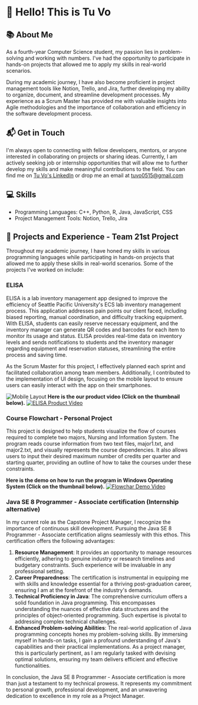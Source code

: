 # 👋 Hello! This is Tu Vo 

## 📚 About Me
As a fourth-year Computer Science student, my passion lies in problem-solving and working with numbers. I've had the opportunity to participate in hands-on projects that allowed me to apply my skills in real-world scenarios.

During my academic journey, I have also become proficient in project management tools like Notion, Trello, and Jira, further developing my ability to organize, document, and streamline development processes. My experience as a Scrum Master has provided me with valuable insights into Agile methodologies and the importance of collaboration and efficiency in the software development process.

## 📬 Get in Touch
I'm always open to connecting with fellow developers, mentors, or anyone interested in collaborating on projects or sharing ideas. Currently, I am actively seeking job or internship opportunities that will allow me to further develop my skills and make meaningful contributions to the field. You can find me on [Tu Vo's LinkedIn](https://www.linkedin.com/in/tu-h-vo/) or drop me an email at tuvo0515@gmail.com

## 💻 Skills
- Programming Languages: C++, Python, R, Java, JavaScript, CSS
- Project Management Tools: Notion, Trello, Jira

## 🌟 Projects and Experience - Team 21st Project
Throughout my academic journey, I have honed my skills in various programming languages while participating in hands-on projects that allowed me to apply these skills in real-world scenarios. Some of the projects I've worked on include:

### ELISA
ELISA is a lab inventory management app designed to improve the efficiency of Seattle Pacific University's ECS lab inventory management process. This application addresses pain points our client faced, including biased reporting, manual coordination, and difficulty tracking equipment. With ELISA, students can easily reserve necessary equipment, and the inventory manager can generate QR codes and barcodes for each item to monitor its usage and status. ELISA provides real-time data on inventory levels and sends notifications to students and the inventory manager regarding equipment and reservation statuses, streamlining the entire process and saving time.

As the Scrum Master for this project, I effectively planned each sprint and facilitated collaboration among team members. Additionally, I contributed to the implementation of UI design, focusing on the mobile layout to ensure users can easily interact with the app on their smartphones.

![Mobile Layout](https://user-images.githubusercontent.com/92423514/235294683-988951be-ad7f-4d51-8c9d-618ba92153db.png)
**Here is the our product video (Click on the thumbnail below).**
[![ELISA Product Video](https://user-images.githubusercontent.com/92423514/231245998-23aacf48-f7b0-4810-b14b-b4676f5d44a3.png)](https://www.youtube.com/watch?v=dxogVGXtTJs)

### Course Flowchart - Personal Project
This project is designed to help students visualize the flow of courses required to complete two majors, Nursing and Information System. The program reads course information from two text files, major1.txt, and major2.txt, and visually represents the course dependencies. It also allows users to input their desired maximum number of credits per quarter and starting quarter, providing an outline of how to take the courses under these constraints.

**Here is the demo on how to run the program in Windows Operating System (Click on the thumbnail below).**
[![Flowchar Demo Video](https://user-images.githubusercontent.com/92423514/231321495-6e70c142-3e46-41b8-8b58-88985d5ada66.png)](https://www.youtube.com/watch?v=_16q0RhxFSE)

### Java SE 8 Programmer - Associate certification (Internship alternative)
In my current role as the Capstone Project Manager, I recognize the importance of continuous skill development. Pursuing the Java SE 8 Programmer - Associate certification aligns seamlessly with this ethos. This certification offers the following advantages:

1. **Resource Management**: It provides an opportunity to manage resources efficiently, adhering to genuine industry or research timelines and budgetary constraints. Such experience will be invaluable in any professional setting.
2. **Career Preparedness**: The certification is instrumental in equipping me with skills and knowledge essential for a thriving post-graduation career, ensuring I am at the forefront of the industry's demands.
3. **Technical Proficiency in Java**: The comprehensive curriculum offers a solid foundation in Java programming. This encompasses understanding the nuances of effective data structures and the principles of object-oriented programming. Such expertise is pivotal to addressing complex technical challenges.
4. **Enhanced Problem-solving Abilities**: The real-world application of Java programming concepts hones my problem-solving skills. By immersing myself in hands-on tasks, I gain a profound understanding of Java's capabilities and their practical implementations. As a project manager, this is particularly pertinent, as I am regularly tasked with devising optimal solutions, ensuring my team delivers efficient and effective functionalities.

In conclusion, the Java SE 8 Programmer - Associate certification is more than just a testament to my technical prowess. It represents my commitment to personal growth, professional development, and an unwavering dedication to excellence in my role as a Project Manager.


